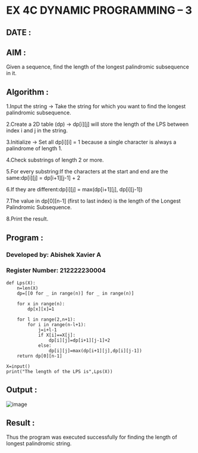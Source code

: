 # EX 4C DYNAMIC PROGRAMMING – 3

## DATE :

## AIM :

Given a sequence, find the length of the longest palindromic subsequence in it.

## Algorithm :

1.Input the string → Take the string for which you want to find the longest palindromic subsequence.

2.Create a 2D table (dp) → dp[i][j] will store the length of the LPS between index i and j in the string.

3.Initialize → Set all dp[i][i] = 1 because a single character is always a palindrome of length 1.

4.Check substrings of length 2 or more.

5.For every substring:If the characters at the start and end are the same:dp[i][j] = dp[i+1][j-1] + 2

6.If they are different:dp[i][j] = max(dp[i+1][j], dp[i][j-1])

7.The value in dp[0][n-1] (first to last index) is the length of the Longest Palindromic Subsequence.

8.Print the result. 

## Program :

### Developed by: Abishek Xavier A
### Register Number: 212222230004

```
def Lps(X):
    n=len(X)
    dp=[[0 for _ in range(n)] for _ in range(n)]
    
    for x in range(n):
        dp[x][x]=1
        
    for l in range(2,n+1):
        for i in range(n-l+1):
            j=i+l-1
            if X[i]==X[j]:
                dp[i][j]=dp[i+1][j-1]+2
            else:
                dp[i][j]=max(dp[i+1][j],dp[i][j-1])
    return dp[0][n-1]
    
X=input()
print("The length of the LPS is",Lps(X))

```

## Output :

![image](https://github.com/user-attachments/assets/594ae1ec-5eee-46f3-b64d-d7f30d38388d)


## Result :

Thus the program was executed successfully for finding the length of longest palindromic string.
